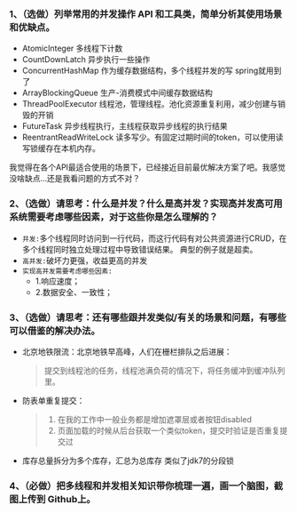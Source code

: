 ### 1、（选做）列举常用的并发操作 API 和工具类，简单分析其使用场景和优缺点。

* AtomicInteger  多线程下计数
* CountDownLatch  异步执行一些操作
* ConcurrentHashMap 作为缓存数据结构，多个线程并发的写 spring就用到了
* ArrayBlockingQueue  生产-消费模式中间缓存数据结构
* ThreadPoolExecutor 线程池，管理线程。池化资源重复利用，减少创建与销毁的开销
* FutureTask 异步线程执行，主线程获取异步线程的执行结果
* ReentrantReadWriteLock 读多写少。有固定过期时间的token，可以使用读写锁缓存在本机内存。

我觉得在各个API最适合使用的场景下，已经接近目前最优解决方案了吧。我感觉没啥缺点...还是我看问题的方式不对？

### 2、（选做）请思考：什么是并发？什么是高并发？实现高并发高可用系统需要考虑哪些因素，对于这些你是怎么理解的？

* `并发:`多个线程同时访问到一行代码，而这行代码有对公共资源进行CRUD，在多个线程同时独立处理过程中导致错误结果。
        典型的例子就是超卖。
* `高并发:`破坏力更强，收益更高的并发
* `实现高并发需要考虑哪些因素:`
    - 1.响应速度；
    - 2.数据安全、一致性；

### 3、（选做）请思考：还有哪些跟并发类似/有关的场景和问题，有哪些可以借鉴的解决办法。

* 北京地铁限流：北京地铁早高峰，人们在栅栏排队之后进展：
  > 提交到线程池的任务，线程池满负荷的情况下，将任务缓冲到缓冲队列里。
* 防表单重复提交：
  > 1. 在我的工作中一般业务都是增加遮罩层或者按钮disabled
  > 2. 页面加载的时候从后台获取一个类似token，提交时验证是否重复提交过
* 库存总量拆分为多个库存，汇总为总库存 类似了jdk7的分段锁

### 4、（必做）把多线程和并发相关知识带你梳理一遍，画一个脑图，截图上传到 Github上。